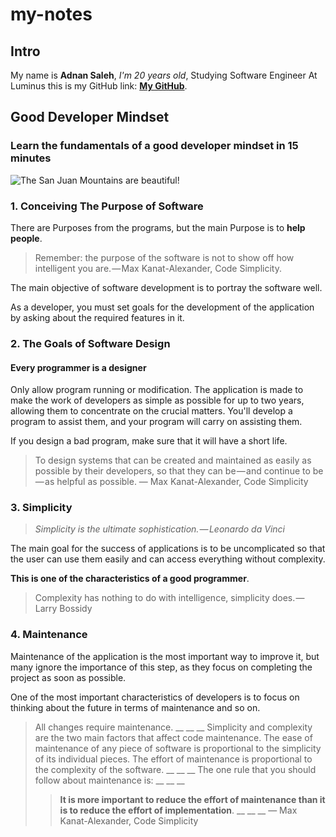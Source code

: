 # my-notes

## Intro

My name is **Adnan Saleh**, _I'm 20 years old_, Studying Software Engineer At Luminus
this is my GitHub link: **[My GitHub](https://github.com/3dnan-AT)**.

## Good Developer Mindset

### Learn the fundamentals of a good developer mindset in 15 minutes

![The San Juan Mountains are beautiful!](https://mdg.imgix.net/assets/images/san-juan-mountains.jpg?auto=format&fit=clip&q=40&w=1080 "San Juan Mountains")

### 1. Conceiving The Purpose of Software

There are Purposes from the programs, but the main Purpose is to **help people**.

> Remember: the purpose of the software is not to show off how
>intelligent you are. — Max Kanat-Alexander, Code Simplicity.

The main objective of software development is to portray the software well.

As a developer, you must set goals for the development of the application by asking about the required features in it.

### 2. The Goals of Software Design

#### Every programmer is a designer

Only allow program running or modification. The application is made to make the work of developers as simple as possible for up to two years, allowing them to concentrate on the crucial matters. You'll develop a program to assist them, and your program will carry on assisting them.

If you design a bad program, make sure that it will have a short life.

>To design systems that can be created and maintained as easily as
>possible by their developers, so that they can be — and continue to be — as
>helpful as possible. — Max Kanat-Alexander, Code Simplicity

### 3. Simplicity

>_Simplicity is the ultimate sophistication. — Leonardo da Vinci_

The main goal for the success of applications is to be uncomplicated so that the user can use them easily and can access everything without complexity.

**This is one of the characteristics of a good programmer**.

>Complexity has nothing to do with intelligence, simplicity does. — Larry Bossidy

### 4. Maintenance

Maintenance of the application is the most important way to improve it, but many ignore the importance of this step, as they focus on completing the project as soon as possible.

One of the most important characteristics of developers is to focus on thinking about the future in terms of maintenance and so on.

>All changes require maintenance.
__
__
__
>Simplicity and complexity are the two main factors that affect code maintenance. The ease of maintenance of any piece of software is proportional to the simplicity of its individual pieces. The effort of maintenance is proportional to the complexity of the software.
__
__
__
>The one rule that you should follow about maintenance is:
__
__
__
>>**It is more important to reduce the effort of maintenance than it is to reduce the effort of implementation**.
__
__
__
>— Max Kanat-Alexander, Code Simplicity
